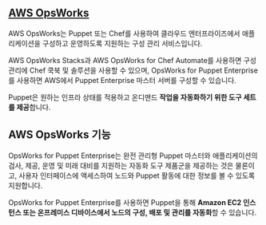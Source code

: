 ## [AWS OpsWorks](https://docs.aws.amazon.com/ko_kr/opsworks/latest/userguide/welcome.html)

AWS OpsWorks는 Puppet 또는 Chef를 사용하여 클라우드 엔터프라이즈에서 애플리케이션을 구성하고 운영하도록 지원하는 구성 관리 서비스입니다.

AWS OpsWorks Stacks과 AWS OpsWorks for Chef Automate를 사용하면 구성 관리에 Chef 쿡북 및 솔루션을 사용할 수 있으며, OpsWorks for Puppet Enterprise를 사용하면 AWS에서 Puppet Enterprise 마스터 서버를 구성할 수 있습니다. 

Puppet은 원하는 인프라 상태를 적용하고 온디맨드 **작업을 자동화하기 위한 도구 세트를 제공**합니다.

## AWS OpsWorks 기능

OpsWorks for Puppet Enterprise는 완전 관리형 Puppet 마스터와 애플리케이션의 검사, 제공, 운영 및 미래 대비를 지원하는 자동화 도구 제품군을 제공하는 것은 물론이고, 사용자 인터페이스에 액세스하여 노드와 Puppet 활동에 대한 정보를 볼 수 있도록 지원합니다.

OpsWorks for Puppet Enterprise를 사용하면 Puppet을 통해 **Amazon EC2 인스턴스 또는 온프레미스 디바이스에서 노드의 구성, 배포 및 관리를 자동화**할 수 있습니다.

